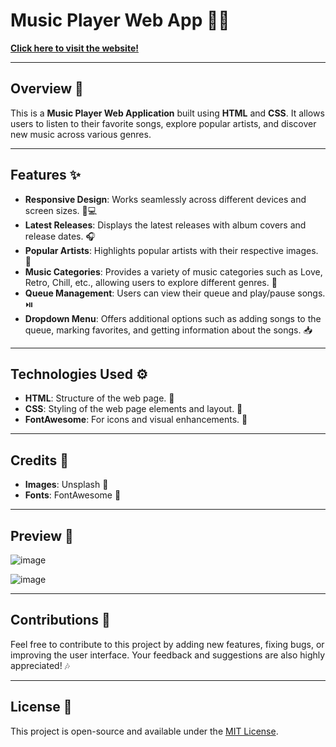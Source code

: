 # Music Player Web App 🎵🎶

[**Click here to visit the website!**](https://mucisplayer312.netlify.app/#)

---

## Overview 🌟

This is a **Music Player Web Application** built using **HTML** and **CSS**. It allows users to listen to their favorite songs, explore popular artists, and discover new music across various genres.

---

## Features ✨

- **Responsive Design**: Works seamlessly across different devices and screen sizes. 📱💻
- **Latest Releases**: Displays the latest releases with album covers and release dates. 🎧
- **Popular Artists**: Highlights popular artists with their respective images. 🎤
- **Music Categories**: Provides a variety of music categories such as Love, Retro, Chill, etc., allowing users to explore different genres. 🎼
- **Queue Management**: Users can view their queue and play/pause songs. ⏯️
- **Dropdown Menu**: Offers additional options such as adding songs to the queue, marking favorites, and getting information about the songs. 📥

---

## Technologies Used ⚙️

- **HTML**: Structure of the web page. 📄
- **CSS**: Styling of the web page elements and layout. 🎨
- **FontAwesome**: For icons and visual enhancements. 💎

---

## Credits 👏

- **Images**: Unsplash 📸
- **Fonts**: FontAwesome 🎨

---

## Preview 📸

![image](https://github.com/Ayushjaiswal2000/Music_Player/assets/86403516/9fb1ffe4-d06d-4e7e-941a-f3670148adf7)

![image](https://github.com/Ayushjaiswal2000/Music_Player/assets/86403516/38f9da8a-6b78-4bef-b869-277473c5b317)

---

## Contributions 🤝

Feel free to contribute to this project by adding new features, fixing bugs, or improving the user interface. Your feedback and suggestions are also highly appreciated! 🎶

---

## License 📜

This project is open-source and available under the [MIT License](LICENSE).
